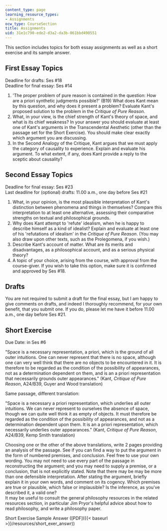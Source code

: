 ```yaml
---
content_type: page
learning_resource_types:
- Assignments
ocw_type: CourseSection
title: Assignments
uid: 31e1c790-ede2-d3a2-da3b-061bbd490551
---
```


This section includes topics for both essay assignments as well as a short exercise and its sample answer.

First Essay Topics
------------------

Deadline for drafts: Ses #18  
Deadline for final essay: Ses #14

1.  'The proper problem of pure reason is contained in the question: How are a priori synthetic judgments possible?' (B19) What does Kant mean by this question, and why does it present a problem? Evaluate Kant's proposed solution to the problem in the _Critique of Pure Reason_.
2.  What, in your view, is the chief strength of Kant's theory of space, and what is its chief weakness? In your answer you should evaluate at least one of Kant's arguments in the Transcendental Aesthetic (other than the passage set for the Short Exercise). You should make clear exactly which argument you are discussing.
3.  In the Second Analogy of the Critique, Kant argues that we must apply the category of causality to experience. Explain and evaluate his argument. To what extent, if any, does Kant provide a reply to the sceptic about causality?

Second Essay Topics
-------------------

Deadline for final essay: Ses #23  
Last deadline for (optional) drafts: 11.00 a.m., one day before Ses #21

1.  What, in your opinion, is the most plausible interpretation of Kant's distinction between phenomena and things in themselves? Compare this interpretation to at least one alternative, assessing their comparative strengths on textual and philosophical grounds.
2.  Why does Kant attempt to 'refute' idealism, when he is happy to describe himself as a kind of idealist? Explain and evaluate at least one of his 'refutations of idealism' in the _Critique of Pure Reason_. (You may also draw upon other texts, such as the Prolegomena, if you wish.)
3.  Describe Kant's account of matter. What are its merits and disadvantages, as a philosophical account, and as a serious physical theory?
4.  A topic of your choice, arising from the course, with approval from the course-giver. If you wish to take this option, make sure it is confirmed and approved by Ses #18.

Drafts
------

You are not required to submit a draft for the final essay, but I am happy to give comments on drafts, and indeed I thoroughly recommend, for your own benefit, that you submit one. If you do, please let me have it before 11.00 a.m., one day before Ses #21.

Short Exercise
--------------

Due Date: in Ses #6

"Space is a necessary representation, a priori, which is the ground of all outer intuitions. One can never represent that there is no space, although one can very well think that there are no objects to be encountered in it. It is therefore to be regarded as the condition of the possibility of appearances, not as a determination dependent on them, and is an a priori representation that necessarily grounds outer appearances." (Kant, _Critique of Pure Reason_, A24/B39, Guyer and Wood translation)

Same passage, different translation:

"Space is a necessary a priori representation, which underlies all outer intuitions. We can never represent to ourselves the absence of space, though we can quite well think it as empty of objects. It must therefore be regarded as the condition of the possibility of appearances, and not as a determination dependent upon them. It is an a priori representation, which necessarily underlies outer appearances." (Kant, _Critique of Pure Reason_, A24/B39, Kemp Smith translation)

Choosing one or the other of the above translations, write 2 pages providing an analysis of the passage. See if you can find a way to put the argument in the form of numbered premises, and conclusion. Feel free to use your own wording. You may not need to use every part of the passage in reconstructing the argument; and you may need to supply a premise, or a conclusion, that is not explicitly stated. Note that there may be may be more than one defensible interpretation. After stating the argument, briefly explain it in your own words, and comment on its cogency. Which premises are true or plausible, which false or implausible? Is the inference, as you've described it, a valid one?  
It may be useful to consult the general philosophy resources in the related resources section, in particular Jim Pryor's helpful advice about how to read philosophy, and write a philosophy paper.

Short Exercise Sample Answer ([PDF]({{< baseurl >}}/resources/short_exer_answr))